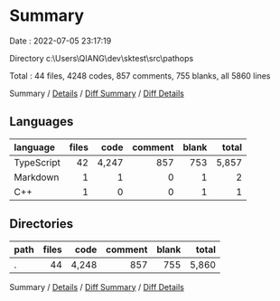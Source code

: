 # Summary

Date : 2022-07-05 23:17:19

Directory c:\\Users\\QIANG\\dev\\sktest\\src\\pathops

Total : 44 files,  4248 codes, 857 comments, 755 blanks, all 5860 lines

Summary / [Details](details.md) / [Diff Summary](diff.md) / [Diff Details](diff-details.md)

## Languages
| language | files | code | comment | blank | total |
| :--- | ---: | ---: | ---: | ---: | ---: |
| TypeScript | 42 | 4,247 | 857 | 753 | 5,857 |
| Markdown | 1 | 1 | 0 | 1 | 2 |
| C++ | 1 | 0 | 0 | 1 | 1 |

## Directories
| path | files | code | comment | blank | total |
| :--- | ---: | ---: | ---: | ---: | ---: |
| . | 44 | 4,248 | 857 | 755 | 5,860 |

Summary / [Details](details.md) / [Diff Summary](diff.md) / [Diff Details](diff-details.md)